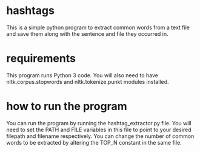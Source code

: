 # hashtags

This is a simple python program to extract common words from a text file and save them along with the sentence and file they occurred in. 

# requirements

This program runs Python 3 code. You will also need to have nltk.corpus.stopwords and nltk.tokenize.punkt modules installed. 

# how to run the program
You can run the program by running the hashtag_extractor.py file. You will need to set the PATH and FILE variables in this file to point to your
desired filepath and filename respectively. You can change the number of common words to be extracted by altering the TOP_N constant 
in the same file. 
